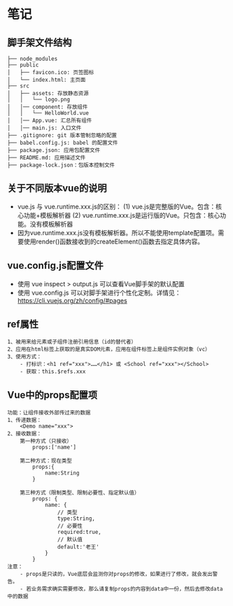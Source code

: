# 笔记

## 脚手架文件结构
    ├── node_modules
    ├── public
    │   ├── favicon.ico: 页签图标
    │   └── index.html: 主页面
    ├── src
    │   ├── assets: 存放静态资源
    │   │   └── logo.png
    │   │── component: 存放组件
    │   │   └── HelloWorld.vue
    │   │── App.vue: 汇总所有组件
    │   │── main.js: 入口文件
    ├── .gitignore: git 版本管制忽略的配置
    ├── babel.config.js: babel 的配置文件
    ├── package.json: 应用包配置文件
    ├── README.md: 应用描述文件
    ├── package-lock.json：包版本控制文件

## 关于不同版本vue的说明
- vue.js 与 vue.runtime.xxx.js的区别：
    (1) vue.js是完整版的Vue。包含：核心功能+模板解析器
    (2) vue.runtime.xxx.js是运行版的Vue。只包含：核心功能。没有模板解析器
- 因为vue.runtime.xxx.js没有模板解析器。所以不能使用template配置项。需要使用render()函数接收到的createElement()函数去指定具体内容。

## vue.config.js配置文件
- 使用 vue inspect > output.js 可以查看Vue脚手架的默认配置
- 使用 vue.config.js 可以对脚手架进行个性化定制。详情见：https://cli.vuejs.org/zh/config/#pages

## ref属性
    1、被用来给元素或子组件注册引用信息（id的替代者）
    2、应用在html标签上获取的是真实DOM元素，应用在组件标签上是组件实例对象（vc）
    3、使用方式：
        - 打标识：<h1 ref="xxx">……</h1> 或 <School ref="xxx"></School>
        - 获取：this.$refs.xxx

## Vue中的props配置项
    功能：让组件接收外部传过来的数据
    1、传递数据：
        <Demo name="xxx">
    2、接收数据：
        第一种方式（只接收）
            props:['name']

        第二种方式：现在类型
            props:{
                name:String
            }

        第三种方式（限制类型、限制必要性、指定默认值）
            props: {
                name: {
                    // 类型
                    type:String,
                    // 必要性
                    required:true,
                    // 默认值
                    default:'老王'
                }
            }
    注意：
        - props是只读的，Vue底层会监测你对props的修改，如果进行了修改，就会发出警告。
        - 若业务需求确实需要修改，那么请复制props的内容到data中一份，然后去修改data中的数据